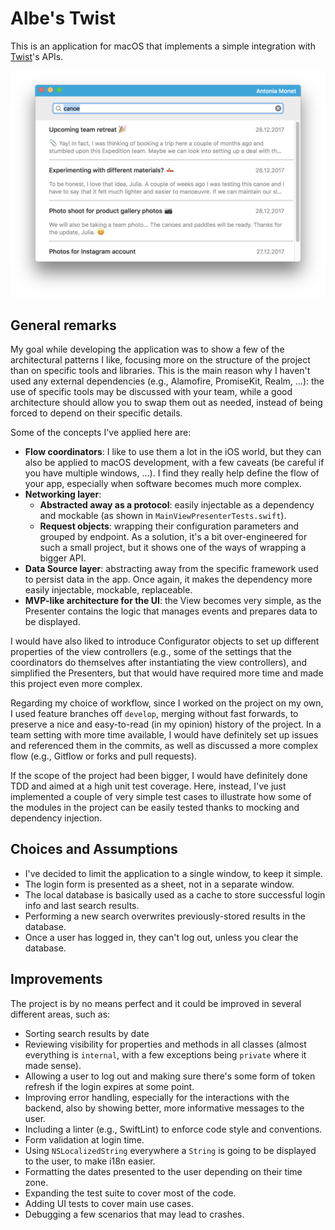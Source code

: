 # Albe's Twist

This is an application for macOS that implements a simple integration with [Twist](https://twistapp.com)'s APIs.

![A screenshot of the main UI](screenshot.png)

## General remarks

My goal while developing the application was to show a few of the architectural patterns I like, focusing more on the structure of the project than on specific tools and libraries. This is the main reason why I haven't used any external dependencies (e.g., Alamofire, PromiseKit, Realm, ...): the use of specific tools may be discussed with your team, while a good architecture should allow you to swap them out as needed, instead of being forced to depend on their specific details.

Some of the concepts I've applied here are: 

* **Flow coordinators**: I like to use them a lot in the iOS world, but they can also be applied to macOS development, with a few caveats (be careful if you have multiple windows, ...). I find they really help define the flow of your app, especially when software becomes much more complex.
* **Networking layer**:
	*  **Abstracted away as a protocol**: easily injectable as a dependency and mockable (as shown in `MainViewPresenterTests.swift`). 
	*  **Request objects**: wrapping their configuration parameters and grouped by endpoint. As a solution, it's a bit over-engineered for such a small project, but it shows one of the ways of wrapping a bigger API.
*  **Data Source layer**: abstracting away from the specific framework used to persist data in the app. Once again, it makes the dependency more easily injectable, mockable, replaceable.
*  **MVP-like architecture for the UI**: the View becomes very simple, as the Presenter contains the logic that manages events and prepares data to be displayed.

I would have also liked to introduce Configurator objects to set up different properties of the view controllers (e.g., some of the settings that the coordinators do themselves after instantiating the view controllers), and simplified the Presenters, but that would have required more time and made this project even more complex.

Regarding my choice of workflow, since I worked on the project on my own, I used feature branches off `develop`, merging without fast forwards, to preserve a nice and easy-to-read (in my opinion) history of the project. In a team setting with more time available, I would have definitely set up issues and referenced them in the commits, as well as discussed a more complex flow (e.g., Gitflow or forks and pull requests).

If the scope of the project had been bigger, I would have definitely done TDD and aimed at a high unit test coverage. Here, instead, I've just implemented a couple of very simple test cases to illustrate how some of the modules in the project can be easily tested thanks to mocking and dependency injection.

## Choices and Assumptions

* I've decided to limit the application to a single window, to keep it simple.
* The login form is presented as a sheet, not in a separate window.
* The local database is basically used as a cache to store successful login info and last search results.
* Performing a new search overwrites previously-stored results in the database.
* Once a user has logged in, they can't log out, unless you clear the database.

## Improvements

The project is by no means perfect and it could be improved in several different areas, such as:

* Sorting search results by date
* Reviewing visibility for properties and methods in all classes (almost everything is `internal`, with a few exceptions being `private` where it made sense).
* Allowing a user to log out and making sure there's some form of token refresh if the login expires at some point.
* Improving error handling, especially for the interactions with the backend, also by showing better, more informative messages to the user.
* Including a linter (e.g., SwiftLint) to enforce code style and conventions.
* Form validation at login time.
* Using `NSLocalizedString` everywhere a `String` is going to be displayed to the user, to make i18n easier.
* Formatting the dates presented to the user depending on their time zone.
* Expanding the test suite to cover most of the code.
* Adding UI tests to cover main use cases.
* Debugging a few scenarios that may lead to crashes.